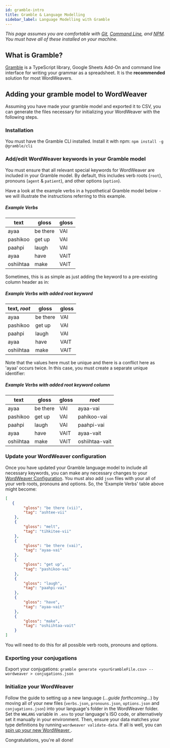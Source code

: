 ```yaml
---
id: gramble-intro
title: Gramble & Language Modelling
sidebar_label: Language Modelling with Gramble
---
```


*This page assumes you are comfortable with [Git](https://en.wikipedia.org/wiki/Git), [Command Line](https://en.wikipedia.org/wiki/Command-line_interface), and [NPM](https://en.wikipedia.org/wiki/Npm_(software)). You must have all of these installed on your machine.*

## What is Gramble?

[Gramble](https://github.com/littell/gramble_ts) is a TypeScript library, Google Sheets Add-On and command line interface for writing your grammar as a spreadsheet. It is the **recommended** solution for most WordWeavers.

## Adding your gramble model to WordWeaver

Assuming you have made your gramble model and exported it to CSV, you can generate the files necessary for initializing your WordWeaver with the following steps.

### Installation
You must have the Gramble CLI installed. Install it with npm: ```npm install -g @gramble/cli```

### Add/edit WordWeaver keywords in your Gramble model

You must ensure that all relevant special keywords for WordWeaver are included in your Gramble model. By default, this includes verb roots (`root`), pronouns (`agent` & `patient`), and other options (`option`). 

Have a look at the example verbs in a hypothetical Gramble model below - we will illustrate the instructions referring to this example.

##### Example Verbs

|text | gloss | gloss |
| ------------ | ------- | ------- |
| ayaa | be there | VAI |
| pashikoo | get up | VAI |
| paahpi | laugh | VAI |
| ayaa | have | VAIT |
| oshiihtaa | make | VAIT |

Sometimes, this is as simple as just adding the keyword to a pre-existing column header as in:

##### Example Verbs with added root keyword

|text, *root* | gloss | gloss |
| ------------ | ------- | ------- |
| ayaa | be there | VAI |
| pashikoo | get up | VAI |
| paahpi | laugh | VAI |
| ayaa | have | VAIT |
| oshiihtaa | make | VAIT |

Note that the values here must be unique and there is a conflict here as 'ayaa' occurs twice. In this case, you must create a separate unique identifier:

##### Example Verbs with added root keyword column

|text | gloss | gloss | *root*
| ------------ | ------- | ------- | ----- |
| ayaa | be there | VAI | ayaa-vai |
| pashikoo | get up | VAI | pahikoo-vai |
| paahpi | laugh | VAI | paahpi-vai |
| ayaa | have | VAIT | ayaa-vait |
| oshiihtaa | make | VAIT | oshiihtaa-vait |

### Update your WordWeaver configuration

Once you have updated your Gramble language model to include all necessary keywords, you can make any necessary changes to your [WordWeaver Configuration](ww-customization.md). You must also add `json` files with your all of your verb roots, pronouns and options. So, the 'Example Verbs' table above might become:

```json
[
   {
        "gloss": "be there (vii)",
        "tag": "ashtee-vii"
    },
    {
        "gloss": "melt",
        "tag": "tihkitee-vii"
    },
    {
        "gloss": "be there (vai)",
        "tag": "ayaa-vai"
    },
    {
        "gloss": "get up",
        "tag": "pashikoo-vai"
    },
    {
        "gloss": "laugh",
        "tag": "paahpi-vai"
    },
    {
        "gloss": "have",
        "tag": "ayaa-vait"
    },
    {
        "gloss": "make",
        "tag": "oshiihtaa-vait"
    }
]
```

You will need to do this for all possible verb roots, pronouns and options.

### Exporting your conjugations

Export your conjugations: `gramble generate <yourGrambleFile.csv> --wordweaver > conjugations.json`

### Initialize your WordWeaver

Follow the guide to setting up a new language (*...guide forthcoming...*) by moving all of your new files (`verbs.json`, `pronouns.json`, `options.json` and `conjugations.json`) into your language's folder in the WordWeaver folder. Set the `WWLANG` variable in `.env` to your language's ISO code, or alternatively set it manually in your environment.
Then, ensure your data matches your type definitions by running `wordweaver validate-data`. If all is well, you can [spin up your new WordWeaver ](ww-firststeps.md). 

Congratulations, you're all done!
